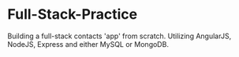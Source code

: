 # Full-Stack-Practice
Building a full-stack contacts 'app' from scratch. Utilizing AngularJS, NodeJS, Express and either MySQL or MongoDB.
